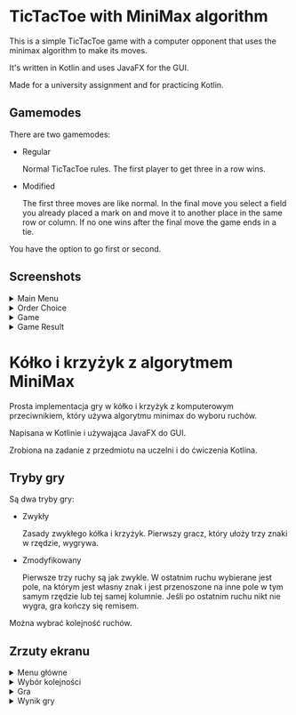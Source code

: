 # TicTacToe with MiniMax algorithm

This is a simple TicTacToe game with a computer opponent that uses the minimax algorithm to make its moves.

It's written in Kotlin and uses JavaFX for the GUI.

Made for a university assignment and for practicing Kotlin.

## Gamemodes

There are two gamemodes:
- Regular

    Normal TicTacToe rules. The first player to get three in a row wins.

- Modified

    The first three moves are like normal. In the final move you select a field you already placed a mark on and move it to another place in the same row or column. If no one wins after the final move the game ends in a tie.

You have the option to go first or second.

## Screenshots

<details>
<summary>Main Menu</summary>

![Main Menu](./images/main%20menu.png)
</details>

<details>
<summary>Order Choice</summary>

![Order Choice](./images/order%20choice.png)
</details>

<details>
<summary>Game</summary>

![Game](./images/game.png)
</details>

<details>
<summary>Game Result</summary>

![Game Result](./images/game%20result.png)
</details>

#
# Kółko i krzyżyk z algorytmem MiniMax

Prosta implementacja gry w kółko i krzyżyk z komputerowym przeciwnikiem, który używa algorytmu minimax do wyboru ruchów.

Napisana w Kotlinie i używająca JavaFX do GUI.

Zrobiona na zadanie z przedmiotu na uczelni i do ćwiczenia Kotlina.

## Tryby gry

Są dwa tryby gry:
- Zwykły

    Zasady zwykłego kółka i krzyżyk. Pierwszy gracz, który ułoży trzy znaki w rzędzie, wygrywa.

- Zmodyfikowany

    Pierwsze trzy ruchy są jak zwykle. W ostatnim ruchu wybierane jest pole, na którym jest własny znak i jest przenoszone na inne pole w tym samym rzędzie lub tej samej kolumnie. Jeśli po ostatnim ruchu nikt nie wygra, gra kończy się remisem.

Można wybrać kolejność ruchów.

## Zrzuty ekranu

<details>
<summary>Menu główne</summary>

![Menu główne](./images/main%20menu.png)
</details>

<details>
<summary>Wybór kolejności</summary>

![Wybór kolejności](./images/order%20choice.png)
</details>

<details>
<summary>Gra</summary>

![Gra](./images/game.png)
</details>

<details>
<summary>Wynik gry</summary>

![Wynik gry](./images/game%20result.png)
</details>